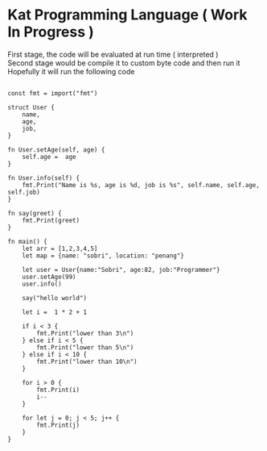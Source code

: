 # Kat Programming Language ( Work In Progress )

First stage, the code will be evaluated at run time ( interpreted )  
Second stage would be compile it to custom byte code and then run it  
Hopefully it will run the following code  

```

const fmt = import("fmt")

struct User {
    name,
    age,
    job,
}

fn User.setAge(self, age) {
    self.age =  age
}

fn User.info(self) {
    fmt.Print("Name is %s, age is %d, job is %s", self.name, self.age, self.job)
}

fn say(greet) {
    fmt.Print(greet)
}

fn main() {
    let arr = [1,2,3,4,5]
    let map = {name: "sobri", location: "penang"}

    let user = User{name:"Sobri", age:82, job:"Programmer"}
    user.setAge(99)
    user.info()

    say("hello world")

    let i =  1 * 2 + 1

    if i < 3 {
        fmt.Print("lower than 3\n")
    } else if i < 5 {
        fmt.Print("lower than 5\n")
    } else if i < 10 {
        fmt.Print("lower than 10\n")
    }

    for i > 0 {
        fmt.Print(i)
        i--
    }

    for let j = 0; j < 5; j++ {
        fmt.Print(j)
    }
}
```
